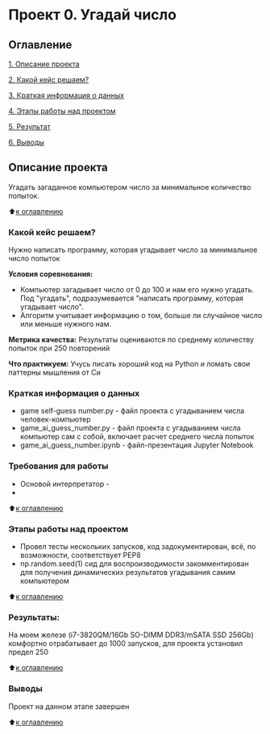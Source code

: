 # Проект 0. Угадай число

## Оглавление
[1. Описание проекта](https://github.com/yaroslav-vorobyov/SF_DST_game_guess_number/tree/main/project_0/README.md#Описание-проекта)

[2. Какой кейс решаем?](https://github.com/yaroslav-vorobyov/SF_DST_game_guess_number/tree/main/project_0/README.md#Какой-кейс-решаем)

[3. Краткая информация о данных](https://github.com/yaroslav-vorobyov/SF_DST_game_guess_number/tree/main/project_0/README.md#Краткая-информация-о-данных)

[4. Этапы работы над проектом](https://github.com/yaroslav-vorobyov/SF_DST_game_guess_number/tree/main/project_0/README.md#Этапы-работы-над-проектом)

[5. Результат](https://github.com/yaroslav-vorobyov/SF_DST_game_guess_number/tree/main/project_0/README.md#Результат)

[6. Выводы](https://github.com/yaroslav-vorobyov/SF_DST_game_guess_number/tree/main/project_0/README.md#Выводы)


## Описание проекта
Угадать загаданное компьютером число за минимальное количество попыток.

:arrow_up:[к оглавлению](https://github.com/yaroslav-vorobyov/SF_DST_game_guess_number/tree/main/project_0/README.md#Оглавление)


### Какой кейс решаем?
Нужно написать программу, которая угадывает число за минимальное число попыток

**Условия соревнования:**
- Компьютер загадывает число от 0 до 100 и нам его нужно угадать. Под "угадать", подразумевается "написать программу, которая угадывает число".
- Алгоритм учитывает информацию о том, больше ли случайное число или меньше нужного нам.

**Метрика качества:**
Результаты оцениваются по среднему количеству попыток при 250 повторений

**Что практикуем:**
Учусь писать хороший код на Python и ломать свои паттерны мышления от Си


### Краткая информация о данных
-   game self-guess number.py - файл проекта с угадыванием числа человек-компьютер
-   game_ai_guess_number.py - файл проекта с угадыванием числа компьютер сам с собой, включает расчет среднего числа попыток
-   game_ai_guess_number.ipynb - файл-презентация Jupyter Notebook

### Требования для работы
*   Основой интерпретатор - 
*   

:arrow_up:[к оглавлению](https://github.com/yaroslav-vorobyov/SF_DST_game_guess_number/tree/main/project_0/README.md#Оглавление)


### Этапы работы над проектом
*   Провел тесты нескольких запусков, код задокументирован, всё, по возможности, соответствует PEP8
*   np.random.seed(1) сид для воспроизводимости закомментирован для получения динамических результатов угадывания самим компьютером

:arrow_up:[к оглавлению](https://github.com/yaroslav-vorobyov/SF_DST_game_guess_number/tree/main/project_0/README.md#Оглавление)


### Результаты:
На моем железе (i7-3820QM/16Gb SO-DIMM DDR3/mSATA SSD 256Gb) комфортно отрабатывает до 1000 запусков, для проекта установил предел 250

:arrow_up:[к оглавлению](https://github.com/yaroslav-vorobyov/SF_DST_game_guess_number/tree/main/project_0/README.md#Оглавление)


### Выводы
Проект на данном этапе завершен

:arrow_up:[к оглавлению](https://github.com/yaroslav-vorobyov/SF_DST_game_guess_number/tree/main/project_0/README.md#Оглавление)